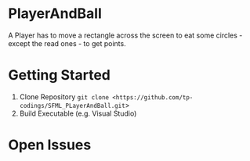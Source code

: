 # PlayerAndBall
A Player has to move a rectangle across the screen to eat some circles - except the read ones - to get points. 

# Getting Started

1. Clone Repository
`git clone <https://github.com/tp-codings/SFML_PLayerAndBall.git`>
2. Build Executable (e.g. Visual Studio)

# Open Issues

